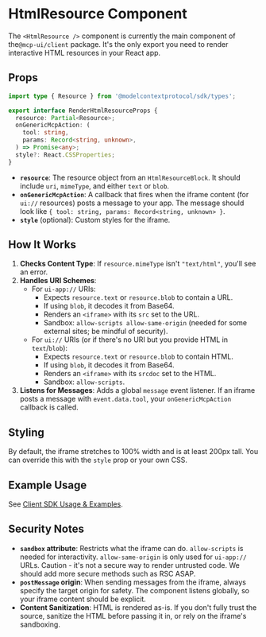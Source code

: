 # HtmlResource Component

The `<HtmlResource />` component is currently the main component of the`@mcp-ui/client` package. It's the only export you need to render interactive HTML resources in your React app.

## Props

```typescript
import type { Resource } from '@modelcontextprotocol/sdk/types';

export interface RenderHtmlResourceProps {
  resource: Partial<Resource>;
  onGenericMcpAction: (
    tool: string,
    params: Record<string, unknown>,
  ) => Promise<any>;
  style?: React.CSSProperties;
}
```

- **`resource`**: The resource object from an `HtmlResourceBlock`. It should include `uri`, `mimeType`, and either `text` or `blob`.
- **`onGenericMcpAction`**: A callback that fires when the iframe content (for `ui://` resources) posts a message to your app. The message should look like `{ tool: string, params: Record<string, unknown> }`.
- **`style`** (optional): Custom styles for the iframe.

## How It Works

1.  **Checks Content Type**: If `resource.mimeType` isn't `"text/html"`, you'll see an error.
2.  **Handles URI Schemes**:
    - For `ui-app://` URIs:
      - Expects `resource.text` or `resource.blob` to contain a URL.
      - If using `blob`, it decodes it from Base64.
      - Renders an `<iframe>` with its `src` set to the URL.
      - Sandbox: `allow-scripts allow-same-origin` (needed for some external sites; be mindful of security).
    - For `ui://` URIs (or if there's no URI but you provide HTML in `text`/`blob`):
      - Expects `resource.text` or `resource.blob` to contain HTML.
      - If using `blob`, it decodes it from Base64.
      - Renders an `<iframe>` with its `srcdoc` set to the HTML.
      - Sandbox: `allow-scripts`.
3.  **Listens for Messages**: Adds a global `message` event listener. If an iframe posts a message with `event.data.tool`, your `onGenericMcpAction` callback is called.

## Styling

By default, the iframe stretches to 100% width and is at least 200px tall. You can override this with the `style` prop or your own CSS.

## Example Usage

See [Client SDK Usage & Examples](./usage-examples.md).

## Security Notes

- **`sandbox` attribute**: Restricts what the iframe can do. `allow-scripts` is needed for interactivity. `allow-same-origin` is only used for `ui-app://` URLs. Caution - it's not a secure way to render untrusted code. We should add more secure methods such as RSC ASAP.
- **`postMessage` origin**: When sending messages from the iframe, always specify the target origin for safety. The component listens globally, so your iframe content should be explicit.
- **Content Sanitization**: HTML is rendered as-is. If you don't fully trust the source, sanitize the HTML before passing it in, or rely on the iframe's sandboxing.
